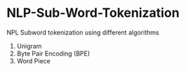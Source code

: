 # NLP-Sub-Word-Tokenization
NPL Subword tokenization using different algorithms
1. Unigram
2. Byte Pair Encoding (BPE)
3. Word Piece
